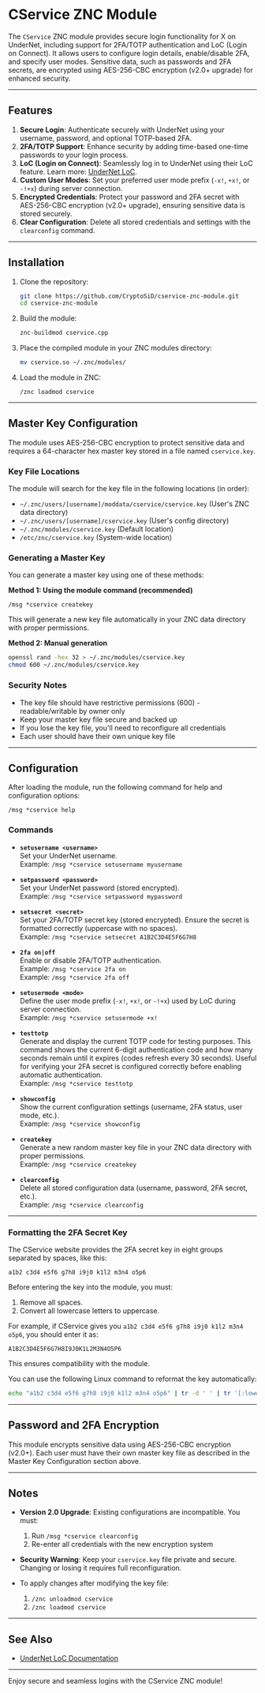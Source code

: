 # CService ZNC Module

The `CService` ZNC module provides secure login functionality for X on UnderNet, including support for 2FA/TOTP authentication and LoC (Login on Connect). It allows users to configure login details, enable/disable 2FA, and specify user modes. Sensitive data, such as passwords and 2FA secrets, are encrypted using AES-256-CBC encryption (v2.0+ upgrade) for enhanced security.

---

## Features

1. **Secure Login**: Authenticate securely with UnderNet using your username, password, and optional TOTP-based 2FA.
2. **2FA/TOTP Support**: Enhance security by adding time-based one-time passwords to your login process.
3. **LoC (Login on Connect)**: Seamlessly log in to UnderNet using their LoC feature. Learn more: [UnderNet LoC](https://www.undernet.org/loc/).
4. **Custom User Modes**: Set your preferred user mode prefix (`-x!`, `+x!`, or `-!+x`) during server connection.
5. **Encrypted Credentials**: Protect your password and 2FA secret with AES-256-CBC encryption (v2.0+ upgrade), ensuring sensitive data is stored securely.
6. **Clear Configuration**: Delete all stored credentials and settings with the `clearconfig` command.

---

## Installation

1. Clone the repository:
   ```bash
   git clone https://github.com/CryptoSiD/cservice-znc-module.git
   cd cservice-znc-module
   ```

2. Build the module:
   ```bash
   znc-buildmod cservice.cpp
   ```

3. Place the compiled module in your ZNC modules directory:
   ```bash
   mv cservice.so ~/.znc/modules/
   ```

4. Load the module in ZNC:
   ```
   /znc loadmod cservice
   ```

---

## Master Key Configuration

The module uses AES-256-CBC encryption to protect sensitive data and requires a 64-character hex master key stored in a file named `cservice.key`.

### Key File Locations

The module will search for the key file in the following locations (in order):
- `~/.znc/users/[username]/moddata/cservice/cservice.key` (User's ZNC data directory)
- `~/.znc/users/[username]/cservice.key` (User's config directory)  
- `~/.znc/modules/cservice.key` (Default location)
- `/etc/znc/cservice.key` (System-wide location)

### Generating a Master Key

You can generate a master key using one of these methods:

**Method 1: Using the module command (recommended)**
```
/msg *cservice createkey
```
This will generate a new key file automatically in your ZNC data directory with proper permissions.

**Method 2: Manual generation**
```bash
openssl rand -hex 32 > ~/.znc/modules/cservice.key
chmod 600 ~/.znc/modules/cservice.key
```

### Security Notes

- The key file should have restrictive permissions (600) - readable/writable by owner only
- Keep your master key file secure and backed up
- If you lose the key file, you'll need to reconfigure all credentials
- Each user should have their own unique key file

---

## Configuration

After loading the module, run the following command for help and configuration options:
```
/msg *cservice help
```

### Commands

- **`setusername <username>`**  
  Set your UnderNet username.  
  Example: `/msg *cservice setusername myusername`

- **`setpassword <password>`**  
  Set your UnderNet password (stored encrypted).  
  Example: `/msg *cservice setpassword mypassword`

- **`setsecret <secret>`**  
  Set your 2FA/TOTP secret key (stored encrypted). Ensure the secret is formatted correctly (uppercase with no spaces).  
  Example: `/msg *cservice setsecret A1B2C3D4E5F6G7H8`

- **`2fa on|off`**  
  Enable or disable 2FA/TOTP authentication.  
  Example: `/msg *cservice 2fa on`  
  Example: `/msg *cservice 2fa off`

- **`setusermode <mode>`**  
  Define the user mode prefix (`-x!`, `+x!`, or `-!+x`) used by LoC during server connection.  
  Example: `/msg *cservice setusermode +x!`

- **`testtotp`**  
  Generate and display the current TOTP code for testing purposes. This command shows the current 6-digit authentication code and how many seconds remain until it expires (codes refresh every 30 seconds). Useful for verifying your 2FA secret is configured correctly before enabling automatic authentication.  
  Example: `/msg *cservice testtotp`

- **`showconfig`**  
  Show the current configuration settings (username, 2FA status, user mode, etc.).  
  Example: `/msg *cservice showconfig`

- **`createkey`**  
  Generate a new random master key file in your ZNC data directory with proper permissions.  
  Example: `/msg *cservice createkey`

- **`clearconfig`**  
  Delete all stored configuration data (username, password, 2FA secret, etc.).  
  Example: `/msg *cservice clearconfig`

---

### Formatting the 2FA Secret Key

The CService website provides the 2FA secret key in eight groups separated by spaces, like this:
```
a1b2 c3d4 e5f6 g7h8 i9j0 k1l2 m3n4 o5p6
```
Before entering the key into the module, you must:
1. Remove all spaces.
2. Convert all lowercase letters to uppercase.

For example, if CService gives you `a1b2 c3d4 e5f6 g7h8 i9j0 k1l2 m3n4 o5p6`, you should enter it as:
```
A1B2C3D4E5F6G7H8I9J0K1L2M3N4O5P6
```
This ensures compatibility with the module.

You can use the following Linux command to reformat the key automatically:
```bash
echo "a1b2 c3d4 e5f6 g7h8 i9j0 k1l2 m3n4 o5p6" | tr -d ' ' | tr '[:lower:]' '[:upper:]'
```

---

## Password and 2FA Encryption

This module encrypts sensitive data using AES-256-CBC encryption (v2.0+). Each user must have their own master key file as described in the Master Key Configuration section above.

---

## Notes

- **Version 2.0 Upgrade**: Existing configurations are incompatible. You must:
  1. Run `/msg *cservice clearconfig`
  2. Re-enter all credentials with the new encryption system

- **Security Warning**: Keep your `cservice.key` file private and secure. Changing or losing it requires full reconfiguration.

- To apply changes after modifying the key file:
  1. `/znc unloadmod cservice`
  2. `/znc loadmod cservice`

---

## See Also
* [UnderNet LoC Documentation](https://www.undernet.org/loc/)

---

Enjoy secure and seamless logins with the CService ZNC module!
